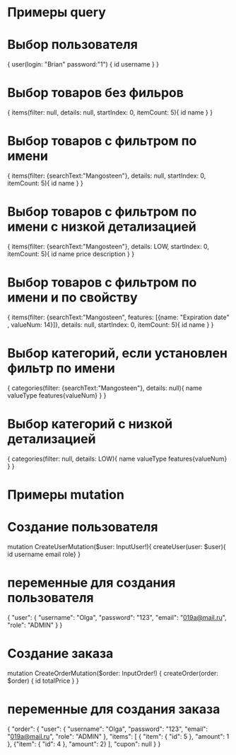 # Примеры query
# Выбор пользователя
{
  user(login: "Brian"
  password:"1") {
    id
    username
  } 
} 
# Выбор товаров без фильров
{  items(filter: null, details: null, startIndex: 0, itemCount: 5){
    id
    name
  }
}
# Выбор товаров с фильтром по имени
{ items(filter: {searchText:"Mangosteen"}, details: null, startIndex: 0, itemCount: 5){
    id
    name
  }
}
# Выбор товаров с фильтром по имени с низкой детализацией
{ items(filter: {searchText:"Mangosteen"}, details: LOW, startIndex: 0, itemCount: 5){
    id
    name
    price
    description
  }
}

# Выбор товаров с фильтром по имени и по свойству
{ items(filter: {searchText:"Mangosteen", features: [{name: "Expiration date" , valueNum: 14}]}, details: null, startIndex: 0, itemCount: 5){
    id
    name
  }
} 
# Выбор категорий, если установлен фильтр по имени 
{ categories(filter: {searchText:"Mangosteen"}, details: null){
    name
    valueType
    features{valueNum}
  }
}

# Выбор категорий с низкой детализацией
{ categories(filter: null, details: LOW){
    name
    valueType
    features{valueNum}
  }
}  

# Примеры mutation
# Создание пользователя
mutation CreateUserMutation($user: InputUser!){
    createUser(user: $user){
    id
    username
    email
    role}
  }

# переменные для создания пользователя
{
  "user": {
  "username": "Olga",
  "password": "123",
  "email": "019a@mail.ru",
  "role": "ADMIN"
}
}

# Создание заказа
mutation CreateOrderMutation($order: InputOrder!) {
  createOrder(order: $order) {
    id
    totalPrice
  }
}

# переменные для создания заказа
{
  "order": {
    "user": {
      "username": "Olga",
      "password": "123",
      "email": "019a@mail.ru",
      "role": "ADMIN"
    },
    "items": [
      {
        "item": {
          "id": 5
        },
        "amount": 1
      },
      {"item": {
          "id": 4
        },
        "amount": 2}
    ],
    "cupon": null
  }
}

